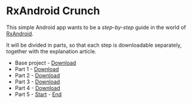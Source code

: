# RxAndroid Crunch
This simple Android app wants to be a _step-by-step_ guide in the world of [RxAndroid](https://github.com/ReactiveX/RxAndroid).

It will be divided in parts, so that each step is downloadable separately, together with the explanation
article.

* Base project - [Download](https://github.com/tiwiz/RxAndroidCrunch/releases/tag/BaseProject)
* Part 1 - [Download](https://github.com/tiwiz/RxAndroidCrunch/releases/tag/Part1)
* Part 2 - [Download](https://github.com/tiwiz/RxAndroidCrunch/releases/tag/Part2)
* Part 3 - [Download](https://github.com/tiwiz/RxAndroidCrunch/releases/tag/Part3)
* Part 4 - [Download](https://github.com/tiwiz/RxAndroidCrunch/releases/tag/Part4)
* Part 5 - [Start](https://github.com/tiwiz/RxAndroidCrunch/releases/tag/The-watch-begins) - [End](https://github.com/tiwiz/RxAndroidCrunch/releases/tag/The-watch-ends)

